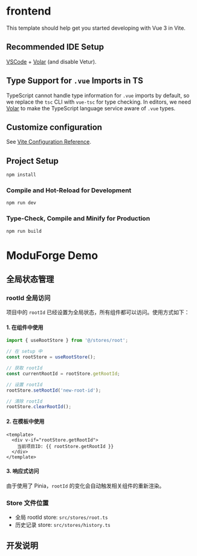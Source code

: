 # frontend

This template should help get you started developing with Vue 3 in Vite.

## Recommended IDE Setup

[VSCode](https://code.visualstudio.com/) + [Volar](https://marketplace.visualstudio.com/items?itemName=Vue.volar) (and disable Vetur).

## Type Support for `.vue` Imports in TS

TypeScript cannot handle type information for `.vue` imports by default, so we replace the `tsc` CLI with `vue-tsc` for type checking. In editors, we need [Volar](https://marketplace.visualstudio.com/items?itemName=Vue.volar) to make the TypeScript language service aware of `.vue` types.

## Customize configuration

See [Vite Configuration Reference](https://vite.dev/config/).

## Project Setup

```sh
npm install
```

### Compile and Hot-Reload for Development

```sh
npm run dev
```

### Type-Check, Compile and Minify for Production

```sh
npm run build
```

# ModuForge Demo

## 全局状态管理

### rootId 全局访问

项目中的 `rootId` 已经设置为全局状态，所有组件都可以访问。使用方式如下：

#### 1. 在组件中使用

```typescript
import { useRootStore } from '@/stores/root';

// 在 setup 中
const rootStore = useRootStore();

// 获取 rootId
const currentRootId = rootStore.getRootId;

// 设置 rootId
rootStore.setRootId('new-root-id');

// 清除 rootId
rootStore.clearRootId();
```

#### 2. 在模板中使用

```vue
<template>
  <div v-if="rootStore.getRootId">
    当前项目ID: {{ rootStore.getRootId }}
  </div>
</template>
```

#### 3. 响应式访问

由于使用了 Pinia，`rootId` 的变化会自动触发相关组件的重新渲染。

### Store 文件位置

- 全局 rootId store: `src/stores/root.ts`
- 历史记录 store: `src/stores/history.ts`

## 开发说明
